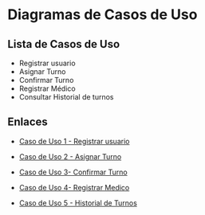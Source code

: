 # Diagramas de Casos de Uso

## Lista de Casos de Uso

- Registrar usuario
- Asignar Turno 
- Confirmar Turno
- Registrar Médico
- Consultar Historial de turnos

## Enlaces

- [Caso de Uso 1 - Registrar usuario](https://github.com/user-attachments/assets/9aa1850d-8a66-4832-a58d-d81ddf6fbaf2)


- [Caso de Uso 2 - Asignar Turno ](https://github.com/user-attachments/assets/b7fa336a-6414-4127-83c3-edde077537c0)


- [Caso de Uso 3- Confirmar Turno](https://github.com/user-attachments/assets/e249b7f3-428d-444c-9354-d371c190bd97)


- [Caso de Uso 4- Registrar Medico](https://github.com/user-attachments/assets/dce75755-9bee-4a6a-b14c-bab72a97bca9)


- [Caso de Uso 5 - Historial de Turnos](https://github.com/user-attachments/assets/7f0ec665-c445-4882-b27d-2d20969f3e15)


